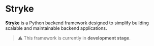 # Stryke

**Stryke** is a Python backend framework designed to simplify building scalable and maintainable backend applications.

> ⚠️ This framework is currently in **development stage**.

